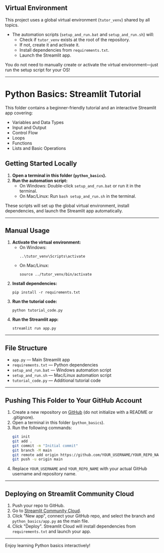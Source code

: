 ## Virtual Environment
This project uses a global virtual environment (`tutor_venv`) shared by all topics.

- The automation scripts (`setup_and_run.bat` and `setup_and_run.sh`) will:
  - Check if `tutor_venv` exists at the root of the repository.
  - If not, create it and activate it.
  - Install dependencies from `requirements.txt`.
  - Launch the Streamlit app.

You do not need to manually create or activate the virtual environment—just run the setup script for your OS!

---

# Python Basics: Streamlit Tutorial

This folder contains a beginner-friendly tutorial and an interactive Streamlit app covering:
- Variables and Data Types
- Input and Output
- Control Flow
- Loops
- Functions
- Lists and Basic Operations

## Getting Started Locally

1. **Open a terminal in this folder (`python_basics`).**
2. **Run the automation script:**
   - On Windows: Double-click `setup_and_run.bat` or run it in the terminal.
   - On Mac/Linux: Run `bash setup_and_run.sh` in the terminal.

These scripts will set up the global virtual environment, install dependencies, and launch the Streamlit app automatically.

---

## Manual Usage

1. **Activate the virtual environment:**
   - On Windows:
     ```
     ..\tutor_venv\Scripts\activate
     ```
   - On Mac/Linux:
     ```
     source ../tutor_venv/bin/activate
     ```
2. **Install dependencies:**
   ```
   pip install -r requirements.txt
   ```
3. **Run the tutorial code:**
   ```
   python tutorial_code.py
   ```
4. **Run the Streamlit app:**
   ```
   streamlit run app.py
   ```

---

## File Structure

- `app.py` — Main Streamlit app
- `requirements.txt` — Python dependencies
- `setup_and_run.bat` — Windows automation script
- `setup_and_run.sh` — Mac/Linux automation script
- `tutorial_code.py` — Additional tutorial code

---

## Pushing This Folder to Your GitHub Account

1. Create a new repository on [GitHub](https://github.com/new) (do not initialize with a README or .gitignore).
2. Open a terminal in this folder (`python_basics`).
3. Run the following commands:
   ```sh
   git init
   git add .
   git commit -m "Initial commit"
   git branch -M main
   git remote add origin https://github.com/YOUR_USERNAME/YOUR_REPO_NAME.git
   git push -u origin main
   ```
4. Replace `YOUR_USERNAME` and `YOUR_REPO_NAME` with your actual GitHub username and repository name.

---

## Deploying on Streamlit Community Cloud
1. Push your repo to GitHub.
2. Go to [Streamlit Community Cloud](https://streamlit.io/cloud).
3. Click "New app", connect your GitHub repo, and select the branch and `python_basics/app.py` as the main file.
4. Click "Deploy". Streamlit Cloud will install dependencies from `requirements.txt` and launch your app.

---

Enjoy learning Python basics interactively!
